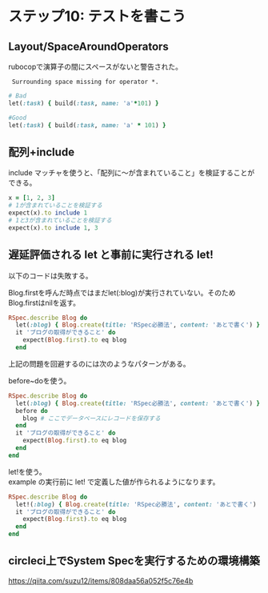 # ステップ10: テストを書こう

## Layout/SpaceAroundOperators

rubocopで演算子の間にスペースがないと警告された。

` Surrounding space missing for operator *.`

```ruby
# Bad
let(:task) { build(:task, name: 'a'*101) }

#Good
let(:task) { build(:task, name: 'a' * 101) }
```

## 配列+include

include マッチャを使うと、「配列に～が含まれていること」を検証することができる。

```ruby
x = [1, 2, 3]
# 1が含まれていることを検証する
expect(x).to include 1
# 1と3が含まれていることを検証する
expect(x).to include 1, 3
```

## 遅延評価される let と事前に実行される let!

以下のコードは失敗する。

Blog.firstを呼んだ時点ではまだlet(:blog)が実行されていない。そのためBlog.firstはnilを返す。
```ruby
RSpec.describe Blog do
  let(:blog) { Blog.create(title: 'RSpec必勝法', content: 'あとで書く') }
  it 'ブログの取得ができること' do
    expect(Blog.first).to eq blog
  end
```

上記の問題を回避するのには次のようなパターンがある。

before~doを使う。
```ruby
RSpec.describe Blog do
  let(:blog) { Blog.create(title: 'RSpec必勝法', content: 'あとで書く') }
  before do
    blog # ここでデータベースにレコードを保存する
  end
  it 'ブログの取得ができること' do
    expect(Blog.first).to eq blog
  end
end
```

let!を使う。  
example の実行前に let! で定義した値が作られるようになります。
```ruby
RSpec.describe Blog do
  let!(:blog) { Blog.create(title: 'RSpec必勝法', content: 'あとで書く') }
  it 'ブログの取得ができること' do
    expect(Blog.first).to eq blog
  end
end
```

## circleci上でSystem Specを実行するための環境構築

https://qiita.com/suzu12/items/808daa56a052f5c76e4b
